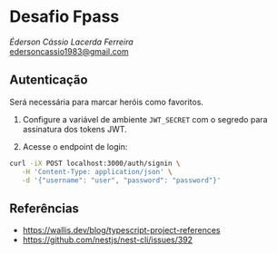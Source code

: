 # Desafio Fpass

_Éderson Cássio Lacerda Ferreira_  
edersoncassio1983@gmail.com

## Autenticação

Será necessária para marcar heróis como favoritos.

1. Configure a variável de ambiente `JWT_SECRET` com o segredo para assinatura dos tokens JWT.

2. Acesse o endpoint de login:

```bash
curl -iX POST localhost:3000/auth/signin \
   -H 'Content-Type: application/json' \
   -d '{"username": "user", "password": "password"}'
```

## Referências

* https://wallis.dev/blog/typescript-project-references
* https://github.com/nestjs/nest-cli/issues/392


